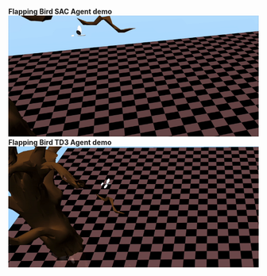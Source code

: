 **Flapping Bird SAC Agent demo**
![Flappy Bird SAC Agent](sac.gif)
**Flapping Bird TD3 Agent demo**
![Flappy Bird TD3 Agent](td3gif.gif)
